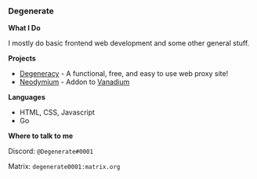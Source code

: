 ### Degenerate

**What I Do**

I mostly do basic frontend web development and some other general stuff.

**Projects**

- [Degeneracy](https://github.com/Degen-dev/Degeneracy) - A functional, free, and easy to use web proxy site!
- [Neodymium](https://github.com/Degen-dev/Neodymium) - Addon to [Vanadium](https://github.com/TitaniumNetwork-Dev/Vanadium)

**Languages**
- HTML, CSS, Javascript
- Go

**Where to talk to me**

Discord: `@Degenerate#0001`

Matrix: `degenerate0001:matrix.org`

